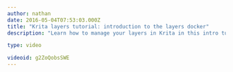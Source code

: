 ```yaml
---
author: nathan
date: 2016-05-04T07:53:03.000Z
title: "Krita layers tutorial: introduction to the layers docker"
description: "Learn how to manage your layers in Krita in this intro tutorial."

type: video

videoid: g2ZoQobsSWE
---
```


